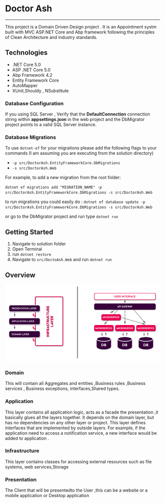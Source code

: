 # Doctor Ash
<hr/>

This project is a Domain Driven Design project .
It is an Appointment systm built with MVC  ASP.NET Core and Abp framework following the principles of Clean Architecture and industry standards.

## Technologies

* .NET Core 5.0
* ASP .NET Core 5.0
* Abp Framework 4.2
* Entity Framework Core 
* AutoMapper
* XUnit,Shouldy , NSubstitute

### Database Configuration

If you using SQL Server , Verify that the **DefaultConnection** connection string within **appsettings.json** in the web project and the DbMigrator project points to a valid SQL Server instance. 

### Database Migrations

To use `dotnet-ef` for your migrations please add the following flags to your commands (I am assuming  you are executing from the solution directory)

* `-p src/DoctorAsh.EntityFrameworkCore.DbMigrations` 
* `-s src/DoctorAsh.Web`

For example, to add a new migration from the root folder:

 `dotnet ef migrations add "MIGRATION_NAME" -p src/DoctorAsh.EntityFrameworkCore.DbMigrations -s src/DoctorAsh.Web `

to run migrations you could easily do :
`dotnet ef database update -p src/DoctorAsh.EntityFrameworkCore.DbMigrations -s src/DoctorAsh.Web`

or go to the DbMigrator project and run type `dotnet run`


## Getting Started

1. Navigate to solution folder 
2. Open Terminal 
3. run `dotnet restore` 
4. Navigate to `src/DoctoAsh.Web` and run `dotnet run` 

## Overview

<img src="https://github.com/abpframework/abp/blob/dev/docs/en/images/ddd-microservice-simple.png"/>

### Domain

This will contain all Aggregates and entities ,Business rules ,Business services , Business exceptions, interfaces,Shared types.

### Application

This layer contains all application logic, acts as a facade the presentation ,it basically   glues all the layers together. It  depends on the domain layer, but has no dependencies on any other layer or project. This layer defines interfaces that are implemented by outside layers. For example, if the application need to access a notification service, a new interface would be added to application .

### Infrastructure

This layer contains classes for accessing external resources such as file systems, web services,Storage

### Presentation

The Client that will be presentedto the User ,this can be a website or a mobile application or Desktop application

